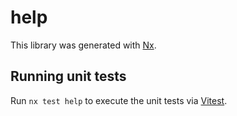 # help

This library was generated with [Nx](https://nx.dev).

## Running unit tests

Run `nx test help` to execute the unit tests via [Vitest](https://vitest.dev/).
